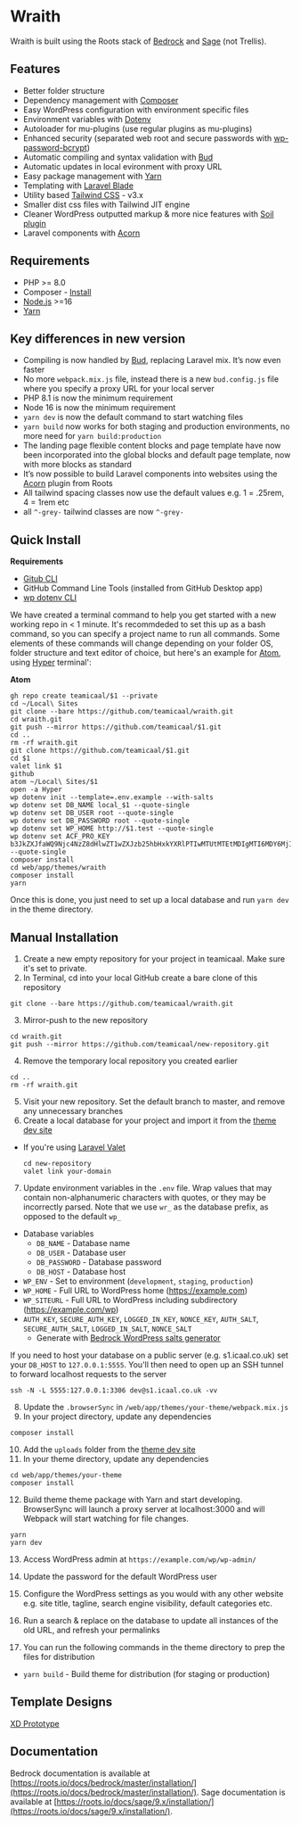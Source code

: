 # Wraith

Wraith is built using the Roots stack of [Bedrock](https://roots.io/bedrock/) and [Sage](https://roots.io/sage/) (not Trellis).

## Features

- Better folder structure
- Dependency management with [Composer](https://getcomposer.org)
- Easy WordPress configuration with environment specific files
- Environment variables with [Dotenv](https://github.com/vlucas/phpdotenv)
- Autoloader for mu-plugins (use regular plugins as mu-plugins)
- Enhanced security (separated web root and secure passwords with [wp-password-bcrypt](https://github.com/roots/wp-password-bcrypt))
- Automatic compiling and syntax validation with [Bud](https://bud.js.org/)
- Automatic updates in local evironment with proxy URL
- Easy package management with [Yarn](https://yarnpkg.com/)
- Templating with [Laravel Blade](https://laravel.com/docs/8.x/blade)
- Utility based [Tailwind CSS](https://tailwindcss.com/) - v3.x
- Smaller dist css files with Tailwind JIT engine
- Cleaner WordPress outputted markup & more nice features with [Soil plugin](https://roots.io/plugins/soil/)
- Laravel components with [Acorn](https://roots.io/acorn/)

## Requirements

- PHP >= 8.0
- Composer - [Install](https://getcomposer.org/doc/00-intro.md#installation-linux-unix-osx)
- [Node.js](https://nodejs.org/en/) >=16
- [Yarn](https://yarnpkg.com/)

## Key differences in new version

- Compiling is now handled by [Bud](https://github.com/roots/bud), replacing Laravel mix. It’s now even faster
- No more `webpack.mix.js` file, instead there is a new `bud.config.js` file where you specify a proxy URL for your local server
- PHP 8.1 is now the minimum requirement
- Node 16 is now the minimum requirement
- `yarn dev` is now the default command to start watching files
- `yarn build` now works for both staging and production environments, no more need for `yarn build:production`
- The landing page flexible content blocks and page template have now been incorporated into the global blocks and default page template, now with more blocks as standard
- It’s now possible to build Laravel components into websites using the [Acorn](https://roots.io/acorn/) plugin from Roots
- All tailwind spacing classes now use the default values e.g. 1 = .25rem, 4 = 1rem etc
- all `^-grey-` tailwind classes are now `^-grey-`

## Quick Install

**Requirements**
- [Gitub CLI](https://github.com/cli/cli#installation)
- GitHub Command Line Tools (installed from GitHub Desktop app)
- [wp dotenv CLI](https://github.com/aaemnnosttv/wp-cli-dotenv-command)

We have created a terminal command to help you get started with a new working repo in < 1 minute. It's recommdeded to set this up as a bash command, so you can specify a project name to run all commands. Some elements of these commands will change depending on your folder OS, folder structure and text editor of choice, but here's an example for [Atom](https://atom.io), using [Hyper](https://hyper.is) terminal':

**Atom**
```
gh repo create teamicaal/$1 --private
cd ~/Local\ Sites
git clone --bare https://github.com/teamicaal/wraith.git
cd wraith.git
git push --mirror https://github.com/teamicaal/$1.git
cd ..
rm -rf wraith.git
git clone https://github.com/teamicaal/$1.git
cd $1
valet link $1
github
atom ~/Local\ Sites/$1
open -a Hyper
wp dotenv init --template=.env.example --with-salts
wp dotenv set DB_NAME local_$1 --quote-single
wp dotenv set DB_USER root --quote-single
wp dotenv set DB_PASSWORD root --quote-single
wp dotenv set WP_HOME http://$1.test --quote-single
wp dotenv set ACF_PRO_KEY b3JkZXJfaWQ9Njc4NzZ8dHlwZT1wZXJzb25hbHxkYXRlPTIwMTUtMTEtMDIgMTI6MDY6MjI= --quote-single
composer install
cd web/app/themes/wraith
composer install
yarn
```

Once this is done, you just need to set up a local database and run `yarn dev` in the theme directory.

## Manual Installation

1. Create a new empty repository for your project in teamicaal. Make sure it's set to private.
2. In Terminal, cd into your local GitHub create a bare clone of this repository
  ```
  git clone --bare https://github.com/teamicaal/wraith.git
  ```
3. Mirror-push to the new repository
  ```
  cd wraith.git
  git push --mirror https://github.com/teamicaal/new-repository.git
  ```
4. Remove the temporary local repository you created earlier
  ```
  cd ..
  rm -rf wraith.git
  ```
5. Visit your new repository. Set the default branch to master, and remove any unnecessary branches
6. Create a local database for your project and import it from the [theme dev site](https://wraith.icaal.dev)
- If you're using [Laravel Valet](https://laravel.com/docs/8.x/valet)
  ```
  cd new-repository
  valet link your-domain
  ```
7. Update environment variables in the `.env` file. Wrap values that may contain non-alphanumeric characters with quotes, or they may be incorrectly parsed. Note that we use `wr_` as the database prefix, as opposed to the default `wp_`

- Database variables
  - `DB_NAME` - Database name
  - `DB_USER` - Database user
  - `DB_PASSWORD` - Database password
  - `DB_HOST` - Database host
- `WP_ENV` - Set to environment (`development`, `staging`, `production`)
- `WP_HOME` - Full URL to WordPress home (https://example.com)
- `WP_SITEURL` - Full URL to WordPress including subdirectory (https://example.com/wp)
- `AUTH_KEY`, `SECURE_AUTH_KEY`, `LOGGED_IN_KEY`, `NONCE_KEY`, `AUTH_SALT`, `SECURE_AUTH_SALT`, `LOGGED_IN_SALT`, `NONCE_SALT`
  - Generate with [Bedrock WordPress salts generator](https://roots.io/salts.html)

If you need to host your database on a public server (e.g. s1.icaal.co.uk) set your `DB_HOST` to `127.0.0.1:5555`. You'll then need to open up an SSH tunnel to forward localhost requests to the server
```
ssh -N -L 5555:127.0.0.1:3306 dev@s1.icaal.co.uk -vv
```

8. Update the `.browserSync` in `/web/app/themes/your-theme/webpack.mix.js`
9. In your project directory, update any dependencies
  ```
  composer install
  ```
10. Add the `uploads` folder from the [theme dev site](https://wraith.themes.icaal.co.uk)
11. In your theme directory, update any dependencies
  ```
  cd web/app/themes/your-theme
  composer install
  ```
12. Build theme theme package with Yarn and start developing. BrowserSync will launch a proxy server at localhost:3000 and will Webpack will start watching for file changes.
  ```
  yarn
  yarn dev
  ```
13. Access WordPress admin at `https://example.com/wp/wp-admin/`

14. Update the password for the default WordPress user

15. Configure the WordPress settings as you would with any other website e.g. site title, tagline, search engine visibility, default categories etc.

16. Run a search & replace on the database to update all instances of the old URL, and refresh your permalinks

17. You can run the following commands in the theme directory to prep the files for distribution
- `yarn build` - Build theme for distribution (for staging or production)

## Template Designs
[XD Prototype](https://xd.adobe.com/view/ea1dcfa0-7040-40f3-97fd-9483e7c47c3b-bf4e/)

## Documentation

Bedrock documentation is available at [https://roots.io/docs/bedrock/master/installation/](https://roots.io/docs/bedrock/master/installation/).
Sage documentation is available at [https://roots.io/docs/sage/9.x/installation/](https://roots.io/docs/sage/9.x/installation/).

